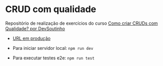 # CRUD com qualidade

Repositório de realização de exercícios do curso [Como criar CRUDs com Qualidade? por DevSoutinho](https://crudcomqualidade.io)

- [URL em produção](https://crudcomqualidade-ericanoronha.vercel.app/)

- Para iniciar servidor local: `npm run dev`
- Para executar testes e2e: `npm run test`
